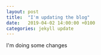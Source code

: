 ```yaml
---
layout: post
title:  "I'm updating the blog"
date:   2019-04-02 14:00:00 +0100
categories: jekyll update
---
```

I'm doing some changes

[jekyll-docs]: https://jekyllrb.com/docs/home
[jekyll-gh]:   https://github.com/jekyll/jekyll
[jekyll-talk]: https://talk.jekyllrb.com/
